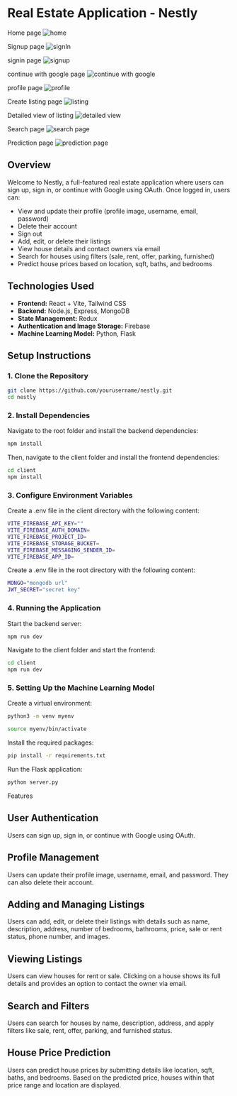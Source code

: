 # Real Estate Application - Nestly
Home page
![home](https://github.com/chandhan12/Nestly-4th-sem-project/blob/master/projectImages/homepage.png)

Signup page
![signIn](https://github.com/chandhan12/Nestly-4th-sem-project/blob/master/projectImages/signup%20page.png)

signin page
![signup](https://github.com/chandhan12/Nestly-4th-sem-project/blob/master/projectImages/signin%20page.png)

continue with google page
![continue with google]()

profile page
![profile](
https://github.com/chandhan12/Nestly-4th-sem-project/blob/master/projectImages/profile%20page.png)

Create listing page
![listing](
https://github.com/chandhan12/Nestly-4th-sem-project/blob/master/projectImages/create%20listing%20page.png)

Detailed view of listing
![detailed view](https://github.com/chandhan12/Nestly-4th-sem-project/blob/master/projectImages/detiled%20view%20of%20listing.png)

Search page
![search page](
https://github.com/chandhan12/Nestly-4th-sem-project/blob/master/projectImages/searcch%20page.png)

Prediction page
![prediction page](https://github.com/chandhan12/Nestly-4th-sem-project/blob/master/projectImages/prediction.png)


## Overview

Welcome to Nestly, a full-featured real estate application where users can sign up, sign in, or continue with Google using OAuth. Once logged in, users can:

- View and update their profile (profile image, username, email, password)
- Delete their account
- Sign out
- Add, edit, or delete their listings
- View house details and contact owners via email
- Search for houses using filters (sale, rent, offer, parking, furnished)
- Predict house prices based on location, sqft, baths, and bedrooms

## Technologies Used

- **Frontend:** React + Vite, Tailwind CSS
- **Backend:** Node.js, Express, MongoDB
- **State Management:** Redux
- **Authentication and Image Storage:** Firebase
- **Machine Learning Model:** Python, Flask

## Setup Instructions

### 1. Clone the Repository

```bash
git clone https://github.com/yourusername/nestly.git
cd nestly
```

### 2. Install Dependencies
Navigate to the root folder and install the backend dependencies:
```bash
npm install
```

Then, navigate to the client folder and install the frontend dependencies:
```bash
cd client
npm install
```
### 3. Configure Environment Variables
Create a .env file in the client directory with the following content:

```bash
VITE_FIREBASE_API_KEY=""
VITE_FIREBASE_AUTH_DOMAIN=
VITE_FIREBASE_PROJECT_ID=
VITE_FIREBASE_STORAGE_BUCKET=
VITE_FIREBASE_MESSAGING_SENDER_ID=
VITE_FIREBASE_APP_ID=
```

Create a .env file in the root directory with the following content:
```bash
MONGO="mongodb url"
JWT_SECRET="secret key"
```

### 4. Running the Application
Start the backend server:
```bash
npm run dev
```

Navigate to the client folder and start the frontend:
```bash
cd client
npm run dev
```
### 5. Setting Up the Machine Learning Model
Create a virtual environment:
```bash
python3 -m venv myenv
```
```bash
source myenv/bin/activate
```

Install the required packages:
```bash
pip install -r requirements.txt
```

Run the Flask application:
```bash
python server.py
```

 Features 
 ## User Authentication
Users can sign up, sign in, or continue with Google using OAuth.


##  Profile Management
Users can update their profile image, username, email, and password. They can also delete their account.


 ## Adding and Managing Listings
Users can add, edit, or delete their listings with details such as name, description, address, number of bedrooms, bathrooms, price, sale or rent status, phone number, and images.


 ## Viewing Listings
Users can view houses for rent or sale. Clicking on a house shows its full details and provides an option to contact the owner via email.


 ## Search and Filters
Users can search for houses by name, description, address, and apply filters like sale, rent, offer, parking, and furnished status.


 ## House Price Prediction
Users can predict house prices by submitting details like location, sqft, baths, and bedrooms. Based on the predicted price, houses within that price range and location are displayed.

